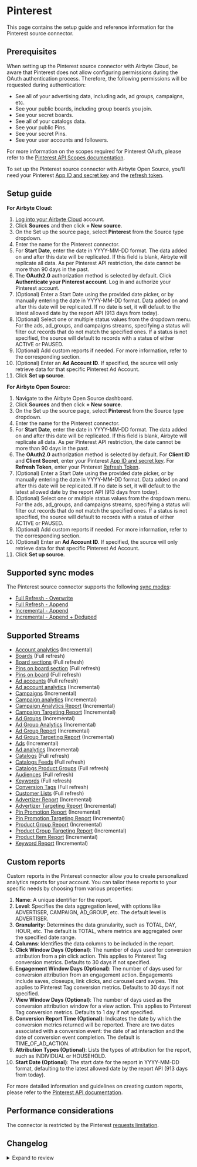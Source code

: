 # Pinterest

This page contains the setup guide and reference information for the Pinterest source connector.

## Prerequisites

<!-- env:cloud -->

When setting up the Pinterest source connector with Airbyte Cloud, be aware that Pinterest does not
allow configuring permissions during the OAuth authentication process. Therefore, the following
permissions will be requested during authentication:

- See all of your advertising data, including ads, ad groups, campaigns, etc.
- See your public boards, including group boards you join.
- See your secret boards.
- See all of your catalogs data.
- See your public Pins.
- See your secret Pins.
- See your user accounts and followers.

For more information on the scopes required for Pinterest OAuth, please refer to the
[Pinterest API Scopes documentation](https://developers.pinterest.com/docs/getting-started/scopes/#Read%20scopes).

<!-- /env:cloud -->

<!-- env:oss -->

To set up the Pinterest source connector with Airbyte Open Source, you'll need your Pinterest
[App ID and secret key](https://developers.pinterest.com/docs/getting-started/set-up-app/) and the
[refresh token](https://developers.pinterest.com/docs/getting-started/authentication/#Refreshing%20an%20access%20token).

<!-- /env:oss -->

## Setup guide

<!-- env:cloud -->

**For Airbyte Cloud:**

1. [Log into your Airbyte Cloud](https://cloud.airbyte.com/workspaces) account.
2. Click **Sources** and then click **+ New source**.
3. On the Set up the source page, select **Pinterest** from the Source type dropdown.
4. Enter the name for the Pinterest connector.
5. For **Start Date**, enter the date in YYYY-MM-DD format. The data added on and after this date
   will be replicated. If this field is blank, Airbyte will replicate all data. As per Pinterest API
   restriction, the date cannot be more than 90 days in the past.
6. The **OAuth2.0** authorization method is selected by default. Click **Authenticate your Pinterest
   account**. Log in and authorize your Pinterest account.
7. (Optional) Enter a Start Date using the provided date picker, or by manually entering the date in
   YYYY-MM-DD format. Data added on and after this date will be replicated. If no date is set, it
   will default to the latest allowed date by the report API (913 days from today).
8. (Optional) Select one or multiple status values from the dropdown menu. For the ads, ad_groups,
   and campaigns streams, specifying a status will filter out records that do not match the
   specified ones. If a status is not specified, the source will default to records with a status of
   either ACTIVE or PAUSED.
9. (Optional) Add custom reports if needed. For more information, refer to the corresponding
   section.
10. (Optional) Enter an **Ad Account ID**. If specified, the source will only retrieve data for that specific Pinterest Ad Account.
11. Click **Set up source**.
<!-- /env:cloud -->

<!-- env:oss -->

**For Airbyte Open Source:**

1. Navigate to the Airbyte Open Source dashboard.
2. Click **Sources** and then click **+ New source**.
3. On the Set up the source page, select **Pinterest** from the Source type dropdown.
4. Enter the name for the Pinterest connector.
5. For **Start Date**, enter the date in YYYY-MM-DD format. The data added on and after this date
   will be replicated. If this field is blank, Airbyte will replicate all data. As per Pinterest API
   restriction, the date cannot be more than 90 days in the past.
6. The **OAuth2.0** authorization method is selected by default. For **Client ID** and **Client
   Secret**, enter your Pinterest
   [App ID and secret key](https://developers.pinterest.com/docs/getting-started/set-up-app/). For
   **Refresh Token**, enter your Pinterest
   [Refresh Token](https://developers.pinterest.com/docs/getting-started/authentication/#Refreshing%20an%20access%20token).
7. (Optional) Enter a Start Date using the provided date picker, or by manually entering the date in
   YYYY-MM-DD format. Data added on and after this date will be replicated. If no date is set, it
   will default to the latest allowed date by the report API (913 days from today).
8. (Optional) Select one or multiple status values from the dropdown menu. For the ads, ad_groups,
   and campaigns streams, specifying a status will filter out records that do not match the
   specified ones. If a status is not specified, the source will default to records with a status of
   either ACTIVE or PAUSED.
9. (Optional) Add custom reports if needed. For more information, refer to the corresponding
   section.
10. (Optional) Enter an **Ad Account ID**. If specified, the source will only retrieve data for that specific Pinterest Ad Account.
11. Click **Set up source**.
<!-- /env:oss -->

## Supported sync modes

The Pinterest source connector supports the following
[sync modes](https://docs.airbyte.com/cloud/core-concepts#connection-sync-modes):

- [Full Refresh - Overwrite](https://docs.airbyte.com/understanding-airbyte/connections/full-refresh-overwrite/)
- [Full Refresh - Append](https://docs.airbyte.com/understanding-airbyte/connections/full-refresh-append)
- [Incremental - Append](https://docs.airbyte.com/understanding-airbyte/connections/incremental-append)
- [Incremental - Append + Deduped](https://docs.airbyte.com/understanding-airbyte/connections/incremental-append-deduped)

## Supported Streams

- [Account analytics](https://developers.pinterest.com/docs/api/v5/#operation/user_account/analytics)
  \(Incremental\)
- [Boards](https://developers.pinterest.com/docs/api/v5/#operation/boards/list) \(Full refresh\)
- [Board sections](https://developers.pinterest.com/docs/api/v5/#operation/board_sections/list)
  \(Full refresh\)
- [Pins on board section](https://developers.pinterest.com/docs/api/v5/#operation/board_sections/list_pins)
  \(Full refresh\)
- [Pins on board](https://developers.pinterest.com/docs/api/v5/#operation/boards/list_pins) \(Full
  refresh\)
- [Ad accounts](https://developers.pinterest.com/docs/api/v5/#operation/ad_accounts/list) \(Full
  refresh\)
- [Ad account analytics](https://developers.pinterest.com/docs/api/v5/#operation/ad_account/analytics)
  \(Incremental\)
- [Campaigns](https://developers.pinterest.com/docs/api/v5/#operation/campaigns/list)
  \(Incremental\)
- [Campaign analytics](https://developers.pinterest.com/docs/api/v5/#operation/campaigns/list)
  \(Incremental\)
- [Campaign Analytics Report](https://developers.pinterest.com/docs/api/v5/#operation/analytics/create_report)
  \(Incremental\)
- [Campaign Targeting Report](https://developers.pinterest.com/docs/api/v5/#operation/analytics/create_report)
  \(Incremental\)
- [Ad Groups](https://developers.pinterest.com/docs/api/v5/#operation/ad_groups/list)
  \(Incremental\)
- [Ad Group Analytics](https://developers.pinterest.com/docs/api/v5/#operation/ad_groups/analytics)
  \(Incremental\)
- [Ad Group Report](https://developers.pinterest.com/docs/api/v5/#operation/ad_groups/analytics)
  \(Incremental\)
- [Ad Group Targeting Report](https://developers.pinterest.com/docs/api/v5/#operation/ad_groups/analytics)
  \(Incremental\)
- [Ads](https://developers.pinterest.com/docs/api/v5/#operation/ads/list) \(Incremental\)
- [Ad analytics](https://developers.pinterest.com/docs/api/v5/#operation/ads/analytics)
  \(Incremental\)
- [Catalogs](https://developers.pinterest.com/docs/api/v5/#operation/catalogs/list) \(Full refresh\)
- [Catalogs Feeds](https://developers.pinterest.com/docs/api/v5/#operation/feeds/list) \(Full
  refresh\)
- [Catalogs Product Groups](https://developers.pinterest.com/docs/api/v5/#operation/catalogs_product_groups/list)
  \(Full refresh\)
- [Audiences](https://developers.pinterest.com/docs/api/v5/#operation/audiences/list) \(Full
  refresh\)
- [Keywords](https://developers.pinterest.com/docs/api/v5/#operation/keywords/get) \(Full refresh\)
- [Conversion Tags](https://developers.pinterest.com/docs/api/v5/#operation/conversion_tags/list)
  \(Full refresh\)
- [Customer Lists](https://developers.pinterest.com/docs/api/v5/#tag/customer_lists) \(Full
  refresh\)
- [Advertizer Report](https://developers.pinterest.com/docs/api/v5/#operation/analytics/create_report)
  \(Incremental\)
- [Advertizer Targeting Report](https://developers.pinterest.com/docs/api/v5/#operation/analytics/create_report)
  \(Incremental\)
- [Pin Promotion Report](https://developers.pinterest.com/docs/api/v5/#operation/analytics/create_report)
  \(Incremental\)
- [Pin Promotion Targeting Report](https://developers.pinterest.com/docs/api/v5/#operation/analytics/create_report)
  \(Incremental\)
- [Product Group Report](https://developers.pinterest.com/docs/api/v5/#operation/analytics/create_report)
  \(Incremental\)
- [Product Group Targeting Report](https://developers.pinterest.com/docs/api/v5/#operation/analytics/create_report)
  \(Incremental\)
- [Product Item Report](https://developers.pinterest.com/docs/api/v5/#operation/analytics/create_report)
  \(Incremental\)
- [Keyword Report](https://developers.pinterest.com/docs/api/v5/#operation/analytics/create_report)
  \(Incremental\)

## Custom reports

Custom reports in the Pinterest connector allow you to create personalized analytics reports for
your account. You can tailor these reports to your specific needs by choosing from various
properties:

1. **Name**: A unique identifier for the report.
2. **Level**: Specifies the data aggregation level, with options like ADVERTISER, CAMPAIGN,
   AD_GROUP, etc. The default level is ADVERTISER.
3. **Granularity**: Determines the data granularity, such as TOTAL, DAY, HOUR, etc. The default is
   TOTAL, where metrics are aggregated over the specified date range.
4. **Columns**: Identifies the data columns to be included in the report.
5. **Click Window Days (Optional)**: The number of days used for conversion attribution from a pin
   click action. This applies to Pinterest Tag conversion metrics. Defaults to 30 days if not
   specified.
6. **Engagement Window Days (Optional)**: The number of days used for conversion attribution from an
   engagement action. Engagements include saves, closeups, link clicks, and carousel card swipes.
   This applies to Pinterest Tag conversion metrics. Defaults to 30 days if not specified.
7. **View Window Days (Optional)**: The number of days used as the conversion attribution window for
   a view action. This applies to Pinterest Tag conversion metrics. Defaults to 1 day if not
   specified.
8. **Conversion Report Time (Optional)**: Indicates the date by which the conversion metrics
   returned will be reported. There are two dates associated with a conversion event: the date of ad
   interaction and the date of conversion event completion. The default is TIME_OF_AD_ACTION.
9. **Attribution Types (Optional)**: Lists the types of attribution for the report, such as
   INDIVIDUAL or HOUSEHOLD.
10. **Start Date (Optional)**: The start date for the report in YYYY-MM-DD format, defaulting to the
    latest allowed date by the report API (913 days from today).

For more detailed information and guidelines on creating custom reports, please refer to the
[Pinterest API documentation](https://developers.pinterest.com/docs/api/v5/#operation/analytics/create_report).

## Performance considerations

The connector is restricted by the Pinterest
[requests limitation](https://developers.pinterest.com/docs/reference/ratelimits/).

## Changelog

<details>
  <summary>Expand to review</summary>

| Version     | Date       | Pull Request                                             | Subject                                                                                                                                                                                                                                                                                                                                                                                                                                                 |
|:------------|:-----------|:---------------------------------------------------------|:--------------------------------------------------------------------------------------------------------------------------------------------------------------------------------------------------------------------------------------------------------------------------------------------------------------------------------------------------------------------------------------------------------------------------------------------------------|
| 2.1.10-rc.1 | 2025-09-16 | [66187](https://github.com/airbytehq/airbyte/pull/66187) | Migrate Analytics Reports streams                                                                                                                                                                                                                                                                                                                                                                                                                       |
| 2.1.9       | 2025-09-16 | [66281](https://github.com/airbytehq/airbyte/pull/66281) | Promoting release candidate 2.1.9-rc.2 to a main version. |
| 2.1.9-rc.2  | 2025-09-12 | [66211](https://github.com/airbytehq/airbyte/pull/66211) | Add APIBudget and backoff strategy for analytics streams                                                                                                                                                                                                                                                                                                                                                                                                |
| 2.1.9-rc.1  | 2025-09-05 | [65960](https://github.com/airbytehq/airbyte/pull/65960) | feat(source-pinterest): Update CDK to v6                                                                                                                                                                                                                                                                                                                                                                                                                |
| 2.1.8       | 2025-06-21 | [61920](https://github.com/airbytehq/airbyte/pull/61920) | Update dependencies                                                                                                                                                                                                                                                                                                                                                                                                                                     |
| 2.1.7       | 2025-06-14 | [61067](https://github.com/airbytehq/airbyte/pull/61067) | Update dependencies                                                                                                                                                                                                                                                                                                                                                                                                                                     |
| 2.1.6       | 2025-05-24 | [60136](https://github.com/airbytehq/airbyte/pull/60136) | Update dependencies                                                                                                                                                                                                                                                                                                                                                                                                                                     |
| 2.1.5       | 2025-05-04 | [59069](https://github.com/airbytehq/airbyte/pull/59069) | Update dependencies                                                                                                                                                                                                                                                                                                                                                                                                                                     |
| 2.1.4       | 2025-04-19 | [58524](https://github.com/airbytehq/airbyte/pull/58524) | Update dependencies                                                                                                                                                                                                                                                                                                                                                                                                                                     |
| 2.1.3       | 2025-04-12 | [57926](https://github.com/airbytehq/airbyte/pull/57926) | Update dependencies                                                                                                                                                                                                                                                                                                                                                                                                                                     |
| 2.1.2       | 2025-04-05 | [57337](https://github.com/airbytehq/airbyte/pull/57337) | Update dependencies                                                                                                                                                                                                                                                                                                                                                                                                                                     |
| 2.1.1       | 2025-03-29 | [56721](https://github.com/airbytehq/airbyte/pull/56721) | Update dependencies                                                                                                                                                                                                                                                                                                                                                                                                                                     |
| 2.1.0       | 2025-02-03 | [53135](https://github.com/airbytehq/airbyte/pull/53135) | Added Account Id filter to allow retrieving data for a specific ad account                                                                                                                                                                                                                                                                                                                                                                              |
| 2.0.32      | 2025-03-22 | [55055](https://github.com/airbytehq/airbyte/pull/55055) | Update dependencies                                                                                                                                                                                                                                                                                                                                                                                                                                     |
| 2.0.31      | 2025-02-23 | [54581](https://github.com/airbytehq/airbyte/pull/54581) | Update dependencies                                                                                                                                                                                                                                                                                                                                                                                                                                     |
| 2.0.30      | 2025-02-15 | [53977](https://github.com/airbytehq/airbyte/pull/53977) | Update dependencies                                                                                                                                                                                                                                                                                                                                                                                                                                     |
| 2.0.29      | 2025-02-01 | [53001](https://github.com/airbytehq/airbyte/pull/53001) | Update dependencies                                                                                                                                                                                                                                                                                                                                                                                                                                     |
| 2.0.28      | 2025-01-25 | [52502](https://github.com/airbytehq/airbyte/pull/52502) | Update dependencies                                                                                                                                                                                                                                                                                                                                                                                                                                     |
| 2.0.27      | 2025-01-11 | [51377](https://github.com/airbytehq/airbyte/pull/51377) | Update dependencies                                                                                                                                                                                                                                                                                                                                                                                                                                     |
| 2.0.26      | 2025-01-04 | [50933](https://github.com/airbytehq/airbyte/pull/50933) | Update dependencies                                                                                                                                                                                                                                                                                                                                                                                                                                     |
| 2.0.25      | 2024-12-28 | [50710](https://github.com/airbytehq/airbyte/pull/50710) | Update dependencies                                                                                                                                                                                                                                                                                                                                                                                                                                     |
| 2.0.24      | 2024-12-21 | [50302](https://github.com/airbytehq/airbyte/pull/50302) | Update dependencies                                                                                                                                                                                                                                                                                                                                                                                                                                     |
| 2.0.23      | 2024-12-14 | [49040](https://github.com/airbytehq/airbyte/pull/49040) | Starting with this version, the Docker image is now rootless. Please note that this and future versions will not be compatible with Airbyte versions earlier than 0.64                                                                                                                                                                                                                                                                                  |
| 2.0.22      | 2024-11-04 | [48280](https://github.com/airbytehq/airbyte/pull/48280) | Update dependencies                                                                                                                                                                                                                                                                                                                                                                                                                                     |
| 2.0.21      | 2024-10-29 | [47074](https://github.com/airbytehq/airbyte/pull/47074) | Update dependencies                                                                                                                                                                                                                                                                                                                                                                                                                                     |
| 2.0.20      | 2024-10-12 | [46815](https://github.com/airbytehq/airbyte/pull/46815) | Update dependencies                                                                                                                                                                                                                                                                                                                                                                                                                                     |
| 2.0.19      | 2024-10-05 | [46482](https://github.com/airbytehq/airbyte/pull/46482) | Update dependencies                                                                                                                                                                                                                                                                                                                                                                                                                                     |
| 2.0.18      | 2024-09-28 | [46104](https://github.com/airbytehq/airbyte/pull/46104) | Update dependencies                                                                                                                                                                                                                                                                                                                                                                                                                                     |
| 2.0.17      | 2024-09-21 | [45838](https://github.com/airbytehq/airbyte/pull/45838) | Update dependencies                                                                                                                                                                                                                                                                                                                                                                                                                                     |
| 2.0.16      | 2024-09-14 | [45566](https://github.com/airbytehq/airbyte/pull/45566) | Update dependencies                                                                                                                                                                                                                                                                                                                                                                                                                                     |
| 2.0.15      | 2024-09-07 | [45283](https://github.com/airbytehq/airbyte/pull/45283) | Update dependencies                                                                                                                                                                                                                                                                                                                                                                                                                                     |
| 2.0.14      | 2024-08-31 | [45060](https://github.com/airbytehq/airbyte/pull/45060) | Update dependencies                                                                                                                                                                                                                                                                                                                                                                                                                                     |
| 2.0.13      | 2024-08-24 | [44752](https://github.com/airbytehq/airbyte/pull/44752) | Update dependencies                                                                                                                                                                                                                                                                                                                                                                                                                                     |
| 2.0.12      | 2024-08-17 | [44346](https://github.com/airbytehq/airbyte/pull/44346) | Update dependencies                                                                                                                                                                                                                                                                                                                                                                                                                                     |
| 2.0.11      | 2024-08-12 | [43838](https://github.com/airbytehq/airbyte/pull/43838) | Update dependencies                                                                                                                                                                                                                                                                                                                                                                                                                                     |
| 2.0.10      | 2024-08-10 | [43642](https://github.com/airbytehq/airbyte/pull/43642) | Update dependencies                                                                                                                                                                                                                                                                                                                                                                                                                                     |
| 2.0.9       | 2024-08-03 | [43280](https://github.com/airbytehq/airbyte/pull/43280) | Update dependencies                                                                                                                                                                                                                                                                                                                                                                                                                                     |
| 2.0.8       | 2024-07-30 | [39559](https://github.com/airbytehq/airbyte/pull/39559) | Ensure config_error when state has improper format and update CDK version                                                                                                                                                                                                                                                                                                                                                                               |
| 2.0.7       | 2024-07-27 | [42603](https://github.com/airbytehq/airbyte/pull/42603) | Update dependencies                                                                                                                                                                                                                                                                                                                                                                                                                                     |
| 2.0.6       | 2024-07-20 | [42343](https://github.com/airbytehq/airbyte/pull/42343) | Update dependencies                                                                                                                                                                                                                                                                                                                                                                                                                                     |
| 2.0.5       | 2024-07-13 | [41765](https://github.com/airbytehq/airbyte/pull/41765) | Update dependencies                                                                                                                                                                                                                                                                                                                                                                                                                                     |
| 2.0.4       | 2024-07-10 | [41449](https://github.com/airbytehq/airbyte/pull/41449) | Update dependencies                                                                                                                                                                                                                                                                                                                                                                                                                                     |
| 2.0.3       | 2024-07-06 | [39972](https://github.com/airbytehq/airbyte/pull/39972) | Update dependencies                                                                                                                                                                                                                                                                                                                                                                                                                                     |
| 2.0.2       | 2024-06-10 | [39367](https://github.com/airbytehq/airbyte/pull/39367) | Fix type error when start date was not provided                                                                                                                                                                                                                                                                                                                                                                                                         |
| 2.0.1       | 2024-06-04 | [39037](https://github.com/airbytehq/airbyte/pull/39037) | [autopull] Upgrade base image to v1.2.1                                                                                                                                                                                                                                                                                                                                                                                                                 |
| 2.0.0       | 2024-05-20 | [37698](https://github.com/airbytehq/airbyte/pull/37698) | Migrate to low-code                                                                                                                                                                                                                                                                                                                                                                                                                                     |
| 1.3.3       | 2024-04-24 | [36655](https://github.com/airbytehq/airbyte/pull/36655) | Schema descriptions and CDK 0.80.0                                                                                                                                                                                                                                                                                                                                                                                                                      |
| 1.3.2       | 2024-04-08 | [36912](https://github.com/airbytehq/airbyte/pull/36912) | Fix icon                                                                                                                                                                                                                                                                                                                                                                                                                                                |
| 1.3.1       | 2024-04-03 | [36806](https://github.com/airbytehq/airbyte/pull/36806) | Update airbyte-cdk count bug to emit recordCount as float                                                                                                                                                                                                                                                                                                                                                                                               |
| 1.3.0       | 2024-03-19 | [36267](https://github.com/airbytehq/airbyte/pull/36267) | Pin airbyte-cdk version to `^0`                                                                                                                                                                                                                                                                                                                                                                                                                         |
| 1.2.0       | 2024-02-20 | [35465](https://github.com/airbytehq/airbyte/pull/35465) | Per-error reporting and continue sync on stream failures                                                                                                                                                                                                                                                                                                                                                                                                |
| 1.1.1       | 2024-02-12 | [35159](https://github.com/airbytehq/airbyte/pull/35159) | Manage dependencies with Poetry.                                                                                                                                                                                                                                                                                                                                                                                                                        |
| 1.1.0       | 2023-11-22 | [32747](https://github.com/airbytehq/airbyte/pull/32747) | Update docs and spec. Add missing `placement_traffic_type` field to AdGroups stream                                                                                                                                                                                                                                                                                                                                                                     |
| 1.0.0       | 2023-11-16 | [32595](https://github.com/airbytehq/airbyte/pull/32595) | Add airbyte_type: timestamp_without_timezone to date-time fields across all streams. Rename `Advertizer*` streams to `Advertiser*`                                                                                                                                                                                                                                                                                                                      |
| 0.8.2       | 2023-11-20 | [32672](https://github.com/airbytehq/airbyte/pull/32672) | Fix backoff waiting time                                                                                                                                                                                                                                                                                                                                                                                                                                |
| 0.8.1       | 2023-11-16 | [32601](https://github.com/airbytehq/airbyte/pull/32601) | added ability to create custom reports                                                                                                                                                                                                                                                                                                                                                                                                                  |
| 0.8.0       | 2023-11-16 | [32592](https://github.com/airbytehq/airbyte/pull/32592) | Make start_date optional; add suggested streams; add missing fields                                                                                                                                                                                                                                                                                                                                                                                     |
| 0.7.2       | 2023-11-08 | [32299](https://github.com/airbytehq/airbyte/pull/32299) | added default `AvailabilityStrategy`, fixed bug which cases duplicated requests, added new streams: Catalogs, CatalogsFeeds, CatalogsProductGroups, Audiences, Keywords, ConversionTags, CustomerLists, CampaignTargetingReport, AdvertizerReport, AdvertizerTargetingReport, AdGroupReport, AdGroupTargetingReport, PinPromotionReport, PinPromotionTargetingReport, ProductGroupReport, ProductGroupTargetingReport, ProductItemReport, KeywordReport |
| 0.7.1       | 2023-11-01 | [32078](https://github.com/airbytehq/airbyte/pull/32078) | handle non json response                                                                                                                                                                                                                                                                                                                                                                                                                                |
| 0.7.0       | 2023-10-25 | [31876](https://github.com/airbytehq/airbyte/pull/31876) | Migrated to base image, removed token based authentication mthod becuase access_token is valid for 1 day only                                                                                                                                                                                                                                                                                                                                           |
| 0.6.0       | 2023-07-25 | [28672](https://github.com/airbytehq/airbyte/pull/28672) | Add report stream for `CAMPAIGN` level                                                                                                                                                                                                                                                                                                                                                                                                                  |
| 0.5.3       | 2023-07-05 | [27964](https://github.com/airbytehq/airbyte/pull/27964) | Add `id` field to `owner` field in `ad_accounts` stream                                                                                                                                                                                                                                                                                                                                                                                                 |
| 0.5.2       | 2023-06-02 | [26949](https://github.com/airbytehq/airbyte/pull/26949) | Update `BoardPins` stream with `note` property                                                                                                                                                                                                                                                                                                                                                                                                          |
| 0.5.1       | 2023-05-11 | [25984](https://github.com/airbytehq/airbyte/pull/25984) | Add pattern for start_date                                                                                                                                                                                                                                                                                                                                                                                                                              |
| 0.5.0       | 2023-05-17 | [26188](https://github.com/airbytehq/airbyte/pull/26188) | Add `product_tags` field to the `BoardPins` stream                                                                                                                                                                                                                                                                                                                                                                                                      |
| 0.4.0       | 2023-05-16 | [26112](https://github.com/airbytehq/airbyte/pull/26112) | Add `is_standard` field to the `BoardPins` stream                                                                                                                                                                                                                                                                                                                                                                                                       |
| 0.3.0       | 2023-05-09 | [25915](https://github.com/airbytehq/airbyte/pull/25915) | Add `creative_type` field to the `BoardPins` stream                                                                                                                                                                                                                                                                                                                                                                                                     |
| 0.2.6       | 2023-04-26 | [25548](https://github.com/airbytehq/airbyte/pull/25548) | Fix `format` issue for `boards` stream schema for fields with `date-time`                                                                                                                                                                                                                                                                                                                                                                               |
| 0.2.5       | 2023-04-19 | [0](https://github.com/airbytehq/airbyte/pull/0) | Update `AMOUNT_OF_DAYS_ALLOWED_FOR_LOOKUP` to 89 days                                                                                                                                                                                                                                                                                                                                                                                                   |
| 0.2.4       | 2023-02-25 | [23457](https://github.com/airbytehq/airbyte/pull/23457) | Add missing columns for analytics streams for pinterest source                                                                                                                                                                                                                                                                                                                                                                                          |
| 0.2.3       | 2023-03-01 | [23649](https://github.com/airbytehq/airbyte/pull/23649) | Fix for `HTTP - 400 Bad Request` when requesting data >= 90 days                                                                                                                                                                                                                                                                                                                                                                                        |
| 0.2.2       | 2023-01-27 | [22020](https://github.com/airbytehq/airbyte/pull/22020) | Set `AvailabilityStrategy` for streams explicitly to `None`                                                                                                                                                                                                                                                                                                                                                                                             |
| 0.2.1       | 2022-12-15 | [20532](https://github.com/airbytehq/airbyte/pull/20532) | Bump CDK version                                                                                                                                                                                                                                                                                                                                                                                                                                        |
| 0.2.0       | 2022-12-13 | [20242](https://github.com/airbytehq/airbyte/pull/20242) | Add data-type normalization up to the schemas declared                                                                                                                                                                                                                                                                                                                                                                                                  |
| 0.1.9       | 2022-09-06 | [15074](https://github.com/airbytehq/airbyte/pull/15074) | Add filter based on statuses                                                                                                                                                                                                                                                                                                                                                                                                                            |
| 0.1.8       | 2022-10-21 | [18285](https://github.com/airbytehq/airbyte/pull/18285) | Fix type of `start_date`                                                                                                                                                                                                                                                                                                                                                                                                                                |
| 0.1.7       | 2022-09-29 | [17387](https://github.com/airbytehq/airbyte/pull/17387) | Set `start_date` dynamically based on API restrictions.                                                                                                                                                                                                                                                                                                                                                                                                 |
| 0.1.6       | 2022-09-28 | [17304](https://github.com/airbytehq/airbyte/pull/17304) | Use CDK 0.1.89                                                                                                                                                                                                                                                                                                                                                                                                                                          |
| 0.1.5       | 2022-09-16 | [16799](https://github.com/airbytehq/airbyte/pull/16799) | Migrate to per-stream state                                                                                                                                                                                                                                                                                                                                                                                                                             |
| 0.1.4       | 2022-09-06 | [16161](https://github.com/airbytehq/airbyte/pull/16161) | Add ability to handle `429 - Too Many Requests` error with respect to `Max Rate Limit Exceeded Error`                                                                                                                                                                                                                                                                                                                                                   |
| 0.1.3       | 2022-09-02 | [16271](https://github.com/airbytehq/airbyte/pull/16271) | Add support of `OAuth2.0` authentication method                                                                                                                                                                                                                                                                                                                                                                                                         |
| 0.1.2       | 2021-12-22 | [10223](https://github.com/airbytehq/airbyte/pull/10223) | Fix naming of `AD_ID` and `AD_ACCOUNT_ID` fields                                                                                                                                                                                                                                                                                                                                                                                                        |
| 0.1.1       | 2021-12-22 | [9043](https://github.com/airbytehq/airbyte/pull/9043) | Update connector fields title/description                                                                                                                                                                                                                                                                                                                                                                                                               |
| 0.1.0       | 2021-10-29 | [7493](https://github.com/airbytehq/airbyte/pull/7493) | Release Pinterest CDK Connector                                                                                                                                                                                                                                                                                                                                                                                                                         |
</details>

